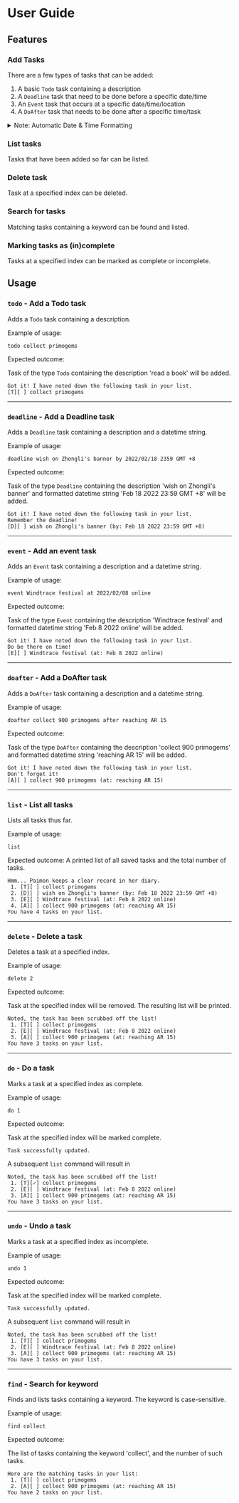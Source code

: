 # User Guide

## Features 

### Add Tasks
There are a few types of tasks that can be added:
1. A basic ```Todo``` task containing a description
2. A ```Deadline``` task that need to be done before a specific date/time
3. An ```Event``` task that occurs at a specific date/time/location
4. A ```DoAfter``` task that needs to be done after a specific time/task

<details><summary>
Note: Automatic Date & Time Formatting</summary>

Dates in the form of YYYY/MM/DD, or with delimiters - | / . will be converted to MMM d yyyy format. Time in HHMM format will similarly be converted to HH:MM format.</details>


### List tasks
Tasks that have been added so far can be listed.

### Delete task
Task at a specified index can be deleted.

### Search for tasks
Matching tasks containing a keyword can be found and listed. 

### Marking tasks as (in)complete

Tasks at a specified index can be marked as complete or incomplete.

## Usage

### `todo` - Add a Todo task

Adds a ```Todo``` task containing a description.

Example of usage: 

`todo collect primogems`

Expected outcome:

Task of the type ```Todo``` containing the description 'read a book' will be added.

```
Got it! I have noted down the following task in your list.
[T][ ] collect primogems
```

<hr>

### `deadline` - Add a Deadline task

Adds a ```Deadline``` task containing a description and a datetime string.

Example of usage: 

`deadline wish on Zhongli's banner by 2022/02/18 2359 GMT +8`

Expected outcome:

Task of the type ```Deadline``` containing the description 'wish on Zhongli's banner' and formatted datetime string 'Feb 18 2022 23:59 GMT +8' will be added.

```
Got it! I have noted down the following task in your list.
Remember the deadline!
[D][ ] wish on Zhongli's banner (by: Feb 18 2022 23:59 GMT +8)
```

<hr>

### `event` - Add an event task

Adds an ```Event``` task containing a description and a datetime string.

Example of usage: 

`event Windtrace festival at 2022/02/08 online`

Expected outcome:

Task of the type ```Event``` containing the description 'Windtrace festival' and formatted datetime string 'Feb 8 2022 online' will be added.

```
Got it! I have noted down the following task in your list.
Do be there on time!
[E][ ] Windtrace festival (at: Feb 8 2022 online)
```

<hr>

### `doafter` - Add a DoAfter task

Adds a ```DoAfter``` task containing a description and a datetime string.

Example of usage: 

`doafter collect 900 primogems after reaching AR 15`

Expected outcome:

Task of the type ```DoAfter``` containing the description 'collect 900 primogems' and formatted datetime string 'reaching AR 15' will be added.

```
Got it! I have noted down the following task in your list.
Don't forget it!
[A][ ] collect 900 primogems (at: reaching AR 15)
```

<hr>

### `list` - List all tasks

Lists all tasks thus far.

Example of usage:

`list`

Expected outcome:
A printed list of all saved tasks and the total number of tasks.

```
Hmm... Paimon keeps a clear record in her diary.
 1. [T][ ] collect primogems
 2. [D][ ] wish on Zhongli's banner (by: Feb 18 2022 23:59 GMT +8)
 3. [E][ ] Windtrace festival (at: Feb 8 2022 online)
 4. [A][ ] collect 900 primogems (at: reaching AR 15)
You have 4 tasks on your list.
```

<hr>

### `delete` - Delete a task

Deletes a task at a specified index.

Example of usage:

```delete 2```

Expected outcome:

Task at the specified index will be removed. The resulting list will be printed.

```
Noted, the task has been scrubbed off the list!
 1. [T][ ] collect primogems
 2. [E][ ] Windtrace festival (at: Feb 8 2022 online)
 3. [A][ ] collect 900 primogems (at: reaching AR 15)
You have 3 tasks on your list.
```

<hr>

### `do` - Do a task

Marks a task at a specified index as complete.

Example of usage:

```do 1```

Expected outcome:

Task at the specified index will be marked complete.

```
Task successfully updated.
```
A subsequent ```list``` command will result in
```
Noted, the task has been scrubbed off the list!
 1. [T][✓] collect primogems
 2. [E][ ] Windtrace festival (at: Feb 8 2022 online)
 3. [A][ ] collect 900 primogems (at: reaching AR 15)
You have 3 tasks on your list.
```

<hr>

### `undo` - Undo a task

Marks a task at a specified index as incomplete.

Example of usage:

```undo 1```

Expected outcome:

Task at the specified index will be marked complete.

```
Task successfully updated.
```
A subsequent ```list``` command will result in
```
Noted, the task has been scrubbed off the list!
 1. [T][ ] collect primogems
 2. [E][ ] Windtrace festival (at: Feb 8 2022 online)
 3. [A][ ] collect 900 primogems (at: reaching AR 15)
You have 3 tasks on your list.
```

<hr>


### `find` - Search for keyword

Finds and lists tasks containing a keyword. The keyword is case-sensitive.

Example of usage:

```find collect```

Expected outcome:

The list of tasks containing the keyword 'collect', and the number of such tasks.

```
Here are the matching tasks in your list:
 1. [T][ ] collect primogems
 2. [A][ ] collect 900 primogems (at: reaching AR 15)
You have 2 tasks on your list.
```
